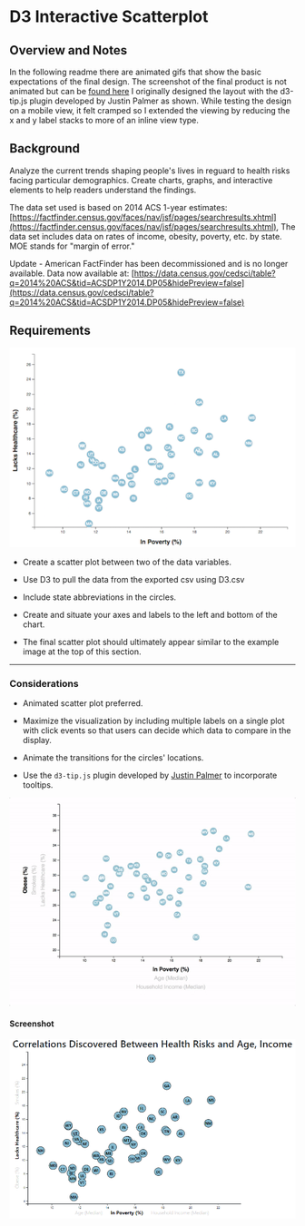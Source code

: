 # D3 Interactive Scatterplot

## Overview and Notes

In the following readme there are animated gifs that show the basic expectations of the final design. The screenshot of the final product is not animated but can be [found here](https://gitjudd.github.io/D3-challenge/) I originally designed the layout with the d3-tip.js plugin developed by Justin Palmer as shown. While testing the design on a mobile view, it felt cramped so I extended the viewing by reducing the x and y label stacks to more of an inline view type.

## Background

Analyze the current trends shaping people's lives in reguard to health risks facing particular demographics. Create charts, graphs, and interactive elements to help readers understand the findings.

The data set used is based on 2014 ACS 1-year estimates: [https://factfinder.census.gov/faces/nav/jsf/pages/searchresults.xhtml](https://factfinder.census.gov/faces/nav/jsf/pages/searchresults.xhtml), The data set includes data on rates of income, obesity, poverty, etc. by state. MOE stands for "margin of error."

Update - American FactFinder has been decommissioned and is no longer available. Data now available at: [https://data.census.gov/cedsci/table?q=2014%20ACS&tid=ACSDP1Y2014.DP05&hidePreview=false](https://data.census.gov/cedsci/table?q=2014%20ACS&tid=ACSDP1Y2014.DP05&hidePreview=false)


## Requirements

![4-scatter](Images/4-scatter.jpg)

* Create a scatter plot between two of the data variables.

* Use D3 to pull the data from the exported csv using D3.csv

* Include state abbreviations in the circles.

* Create and situate your axes and labels to the left and bottom of the chart.

* The final scatter plot should ultimately appear similar to the example image at the top of this section.

- - -

### Considerations

* Animated scatter plot preferred.

* Maximize the visualization by including multiple labels on a single plot with click events so that users can decide which data to compare in the display.

* Animate the transitions for the circles' locations.

* Use the `d3-tip.js` plugin developed by [Justin Palmer](https://github.com/Caged) to incorporate tooltips.

![7-animated-scatter](Images/7-animated-scatter.gif)

#### Screenshot

![Screenshot - large screen](Images/screenshot.png)